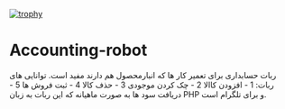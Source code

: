 [![trophy](https://github-profile-trophy.vercel.app/?username=8Mostafa0&theme=onedark)](https://github.com/8Mostafa0/github-profile-trophy)
# Accounting-robot
ربات حسابداری برای تعمیر کار ها که انبارمحصول هم دارند مفید است. توانایی های ربات: 1 - افزودن کاالا 2 - چک کردن موجودی 3 - حذف کالا 4 - ثبت فروش ها 5 - دریافت سود ها به صورت ماهیانه  که این ربات به زبان PHP و برای تلگرام است.
